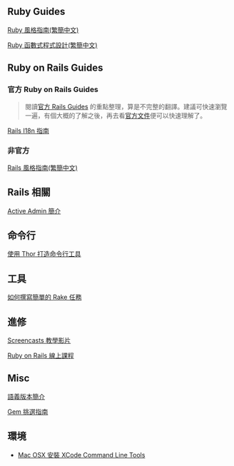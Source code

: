 ## Ruby Guides

[Ruby 風格指南(繁簡中文)](https://github.com/JuanitoFatas/ruby-style-guide)

[Ruby 函數式程式設計(繁簡中文)](https://github.com/JuanitoFatas/Ruby-Functional-Programming)

## Ruby on Rails Guides

### 官方 Ruby on Rails Guides

> 閱讀[官方 Rails Guides][edge] 的重點整理，算是不完整的翻譯。建議可快速瀏覽一遍，有個大概的了解之後，再去看[官方文件][edge]便可以快速理解了。

[Rails I18n 指南](/articles/006-i18n-RG.md)

### 非官方

[Rails 風格指南(繁簡中文)](https://github.com/JuanitoFatas/rails-style-guide)

## Rails 相關

[Active Admin 簡介](/articles/001-active-admin.md)

## 命令行

[使用 Thor 打造命令行工具](/articles/007-thor.md)

## 工具

[如何撰寫簡單的 Rake 任務](/articles/009-create-a-rake-task.md)

## 進修

[Screencasts 教學影片](/articles/015-screencasts.md)

[Ruby on Rails 線上課程](/articles/016-online-learning.md)

## Misc

[語義版本簡介](/articles/002-sem-ver.md)

[Gem 挑選指南](/articles/005-gem-selection-guide.md)

## 環境

* [Mac OSX 安裝 XCode Command Line Tools](/articles/env/osx-install-xcode.md)

[edge]: http://edgeguides.rubyonrails.org
